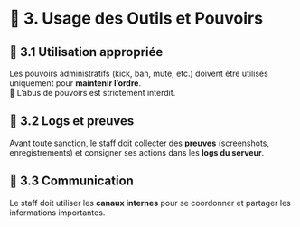 # 🔧 3. Usage des Outils et Pouvoirs

## 🎯 3.1 Utilisation appropriée
Les pouvoirs administratifs (kick, ban, mute, etc.) doivent être utilisés uniquement pour **maintenir l’ordre**.  
🚫 L’abus de pouvoirs est strictement interdit.

## 📝 3.2 Logs et preuves
Avant toute sanction, le staff doit collecter des **preuves** (screenshots, enregistrements) et consigner ses actions dans les **logs du serveur**.

## 📡 3.3 Communication
Le staff doit utiliser les **canaux internes** pour se coordonner et partager les informations importantes.
